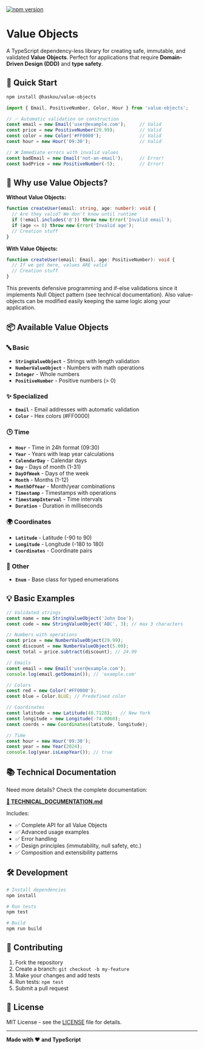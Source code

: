 [![npm version](https://badge.fury.io/js/@haskou%2Fvalue-objects.svg)](https://badge.fury.io/js/@haskou%2Fvalue-objects)

# Value Objects

A TypeScript dependency-less library for creating safe, immutable,
and validated **Value Objects**. Perfect for applications that require **Domain-Driven Design (DDD)** and **type safety**.

## 🚀 Quick Start

```bash
npm install @haskou/value-objects
```

```typescript
import { Email, PositiveNumber, Color, Hour } from 'value-objects';

// ✅ Automatic validation on construction
const email = new Email('user@example.com');     // Valid
const price = new PositiveNumber(29.99);         // Valid
const color = new Color('#FF0000');              // Valid
const hour = new Hour('09:30');                  // Valid

// ❌ Immediate errors with invalid values
const badEmail = new Email('not-an-email');      // Error!
const badPrice = new PositiveNumber(-5);         // Error!
```

## 🤔 Why use Value Objects?

**Without Value Objects:**
```typescript
function createUser(email: string, age: number): void {
  // Are they valid? We don't know until runtime
  if (!email.includes('@')) throw new Error('Invalid email');
  if (age <= 0) throw new Error('Invalid age');
  // Creation stuff
}
```

**With Value Objects:**
```typescript
function createUser(email: Email, age: PositiveNumber): void {
  // If we get here, values ARE valid
  // Creation stuff
}
```

This prevents defensive programming and if-else validations
since it implements Null Object pattern (see technical documentation).
Also value-objects can be modified easily keeping the same logic along
your application.

## 📦 Available Value Objects

### 🔤 Basic
- **`StringValueObject`** - Strings with length validation
- **`NumberValueObject`** - Numbers with math operations
- **`Integer`** - Whole numbers
- **`PositiveNumber`** - Positive numbers (> 0)

### ✨ Specialized
- **`Email`** - Email addresses with automatic validation
- **`Color`** - Hex colors (#FF0000)

### 🕒 Time
- **`Hour`** - Time in 24h format (09:30)
- **`Year`** - Years with leap year calculations
- **`CalendarDay`** - Calendar days
- **`Day`** - Days of month (1-31)
- **`DayOfWeek`** - Days of the week
- **`Month`** - Months (1-12)
- **`MonthOfYear`** - Month/year combinations
- **`Timestamp`** - Timestamps with operations
- **`TimestampInterval`** - Time intervals
- **`Duration`** - Duration in milliseconds

### 🌍 Coordinates
- **`Latitude`** - Latitude (-90 to 90)
- **`Longitude`** - Longitude (-180 to 180)
- **`Coordinates`** - Coordinate pairs

### 📝 Other
- **`Enum`** - Base class for typed enumerations

## 💡 Basic Examples

```typescript
// Validated strings
const name = new StringValueObject('John Doe');
const code = new StringValueObject('ABC', 3); // max 3 characters

// Numbers with operations
const price = new NumberValueObject(29.99);
const discount = new NumberValueObject(5.00);
const total = price.subtract(discount); // 24.99

// Emails
const email = new Email('user@example.com');
console.log(email.getDomain()); // 'example.com'

// Colors
const red = new Color('#FF0000');
const blue = Color.BLUE; // Predefined color

// Coordinates
const latitude = new Latitude(40.7128);   // New York
const longitude = new Longitude(-74.0060);
const coords = new Coordinates(latitude, longitude);

// Time
const hour = new Hour('09:30');
const year = new Year(2024);
console.log(year.isLeapYear()); // true
```

## 📚 Technical Documentation

Need more details? Check the complete documentation:

**[📖 TECHNICAL_DOCUMENTATION.md](./TECHNICAL_DOCUMENTATION.md)**

Includes:
- ✅ Complete API for all Value Objects
- ✅ Advanced usage examples
- ✅ Error handling
- ✅ Design principles (immutability, null safety, etc.)
- ✅ Composition and extensibility patterns

## 🛠️ Development

```bash
# Install dependencies
npm install

# Run tests
npm test

# Build
npm run build
```

## 🤝 Contributing

1. Fork the repository
2. Create a branch: `git checkout -b my-feature`
3. Make your changes and add tests
4. Run tests: `npm test`
5. Submit a pull request

## 📄 License

MIT License - see the [LICENSE](LICENSE) file for details.

---

**Made with ❤️ and TypeScript**
